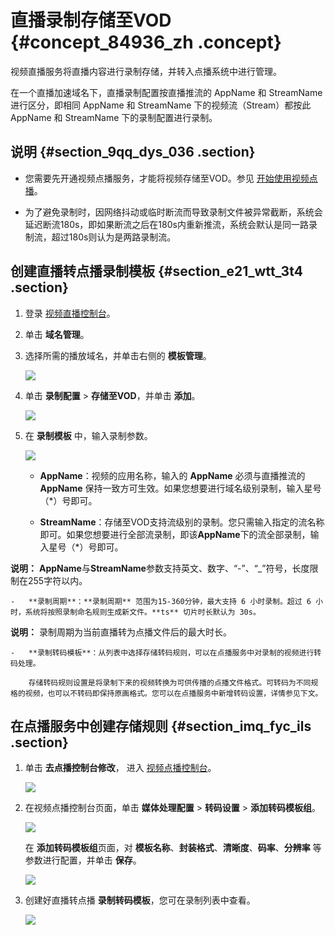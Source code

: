 # 直播录制存储至VOD {#concept_84936_zh .concept}

视频直播服务将直播内容进行录制存储，并转入点播系统中进行管理。

在一个直播加速域名下，直播录制配置按直播推流的 AppName 和 StreamName 进行区分，即相同 AppName 和 StreamName 下的视频流（Stream）都按此 AppName 和 StreamName 下的录制配置进行录制。

## 说明 {#section_9qq_dys_036 .section}

-   您需要先开通视频点播服务，才能将视频存储至VOD。参见 [开始使用视频点播](https://help.aliyun.com/document_detail/51512.html?spm=a2c4g.11174283.6.555.3846149bpeOhZP)。

-   为了避免录制时，因网络抖动或临时断流而导致录制文件被异常截断，系统会延迟断流180s，即如果断流之后在180s内重新推流，系统会默认是同一路录制流，超过180s则认为是两路录制流。


## 创建直播转点播录制模板 {#section_e21_wtt_3t4 .section}

1.  登录 [视频直播控制台](https://live.console.aliyun.com/?spm=5176.2020520001.1001.113.O9moDX#/live/domains)。
2.  单击 **域名管理**。
3.  选择所需的播放域名，并单击右侧的 **模板管理**。

    ![](http://docs-aliyun.cn-hangzhou.oss.aliyun-inc.com/assets/pic/84936/cn_zh/1532768517163/%E5%8D%95%E5%87%BB%20%E5%9F%9F%E5%90%8D%E7%AE%A1%E7%90%86-%E6%A8%A1%E6%9D%BF%E9%85%8D%E7%BD%AE.png)

4.  单击 **录制配置** \> **存储至VOD**，并单击 **添加**。

    ![](http://docs-aliyun.cn-hangzhou.oss.aliyun-inc.com/assets/pic/84936/cn_zh/1531721018078/%E7%9B%B4%E6%92%AD%E5%AD%98%E5%82%A8%E8%87%B3VOD%EF%BC%8C%E5%8D%95%E5%87%BB%E6%B7%BB%E5%8A%A0.png)

5.  在 **录制模板** 中，输入录制参数。

    ![](http://docs-aliyun.cn-hangzhou.oss.aliyun-inc.com/assets/pic/84936/cn_zh/1535116011546/%E7%82%B9%E6%92%AD%E5%BD%95%E5%88%B6%E6%A8%A1%E6%9D%BF.png)

    -   **AppName**：视频的应用名称，输入的 **AppName** 必须与直播推流的 **AppName** 保持一致方可生效。如果您想要进行域名级别录制，输入星号（\*）号即可。

    -   **StreamName**：存储至VOD支持流级别的录制。您只需输入指定的流名称即可。如果您想要进行全部流录制，即该**AppName**下的流全部录制，输入星号（\*）号即可。

**说明：** **AppName**与**StreamName**参数支持英文、数字、“-”、“\_”符号，长度限制在255字符以内。

    -   **录制周期**：**录制周期** 范围为15-360分钟，最大支持 6 小时录制。超过 6 小时，系统将按照录制命名规则生成新文件。**ts** 切片时长默认为 30s。

**说明：** 录制周期为当前直播转为点播文件后的最大时长。

    -   **录制转码模板**：从列表中选择存储转码规则，可以在点播服务中对录制的视频进行转码处理。

        存储转码规则设置是将录制下来的视频转换为可供传播的点播文件格式。可转码为不同规格的视频，也可以不转码即保持原画格式。您可以在点播服务中新增转码设置，详情参见下文。


## 在点播服务中创建存储规则 {#section_imq_fyc_ils .section}

1.  单击 **去点播控制台修改**， 进入 [视频点播控制台](https://vod.console.aliyun.com/?spm=5176.2020520107.0.0.780f53b3Fcustk#/vod/index)。

    ![](http://docs-aliyun.cn-hangzhou.oss.aliyun-inc.com/assets/pic/84936/cn_zh/1535116172597/%E7%82%B9%E6%92%AD%E5%BD%95%E5%88%B6%E6%A8%A1%E6%9D%BF.png)

2.  在视频点播控制台页面，单击 **媒体处理配置** \> **转码设置** \> **添加转码模板组**。

    ![](http://static-aliyun-doc.oss-cn-hangzhou.aliyuncs.com/assets/img/20706/156888198761404_zh-CN.jpg)

    在 **添加转码模板组**页面，对 **模板名称**、**封装格式**、**清晰度**、**码率**、**分辨率** 等参数进行配置，并单击 **保存**。

    ![](http://static-aliyun-doc.oss-cn-hangzhou.aliyuncs.com/assets/img/20706/156888198761415_zh-CN.jpg)

3.  创建好直播转点播 **录制转码模板**，您可在录制列表中查看。

    ![](http://docs-aliyun.cn-hangzhou.oss.aliyun-inc.com/assets/pic/84936/cn_zh/1535116356577/%E5%BD%95%E5%88%B6vod.png)


